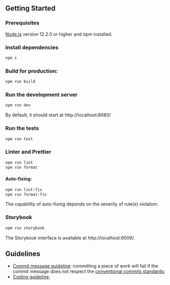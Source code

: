 ## Getting Started

### Prerequisites

[Node.js](<(https://nodejs.org/en)>) version 12.2.0 or higher and npm installed.

### Install dependencies

```bash
npm i
```

### Build for production:

```bash
npm run build
```

### Run the development server

```bash
npm run dev
```

By default, it should start at http://localhost:8080/

### Run the tests

```bash
npm run test
```

### Linter and Prettier

```bash
npm run lint
npm run format
```

#### Auto-fixing:

```bash
npm run lint:fix
npm run format:fix
```

The capability of auto-fixing depends on the severity of rule(s) violation.

### Storybook

```bash
npm run storybook
```

The Storybook interface is available at http://localhost:6006/.

## Guidelines

- [Commit message guideline](./COMMIT_GUIDELINE.md): committing a piece of work will fail if the commit message does not respect the [conventional commits standards](https://www.conventionalcommits.org/en/v1.0.0/);
- [Coding guideline](./CODE_GUIDELINE.md);
